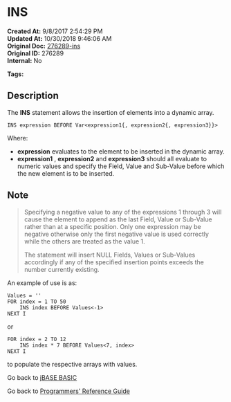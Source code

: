 # INS

**Created At:** 9/8/2017 2:54:29 PM  
**Updated At:** 10/30/2018 9:46:06 AM  
**Original Doc:** [276289-ins](https://docs.jbase.com/36868-jbase-basic/276289-ins)  
**Original ID:** 276289  
**Internal:** No  

**Tags:**
<badge text='dynamic array' vertical='middle' />

## Description

The **INS** statement allows the insertion of elements into a dynamic array.

```
INS expression BEFORE Var<expression1{, expression2{, expression3}}>
```

Where:

- **expression** evaluates to the element to be inserted in the dynamic array.
- **expression1** , **expression2** and **expression3** should all evaluate to numeric values and specify the Field, Value and Sub-Value before which the new element is to be inserted.

## Note

> Specifying a negative value to any of the expressions 1 through 3 will cause the element to append as the last Field, Value or Sub-Value rather than at a specific position. Only one expression may be negative otherwise only the first negative value is used correctly while the others are treated as the value 1.
>
> The statement will insert NULL Fields, Values or Sub-Values accordingly if any of the specified insertion points exceeds the number currently existing.

An example of use is as:

```
Values = ''
FOR index = 1 TO 50
    INS index BEFORE Values<-1>
NEXT I
```

or

```
FOR index = 2 TO 12
    INS index * 7 BEFORE Values<7, index>
NEXT I
```

to populate the respective arrays with values.

Go back to [jBASE BASIC](./../README.md)

Go back to [Programmers' Reference Guide](./../../reference-guides/jbc/README.md)
